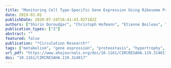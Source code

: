 ```yaml
---
title: "Monitoring Cell Type-Specific Gene Expression Using Ribosome Profiling In Vivo During Cardiac Hemodynamic Stress"
date: 2019-01-01
publishDate: 2020-07-24T16:41:43.927182Z
authors: ["Shirin Doroudgar", "Christoph Hofmann", "Etienne Boileau", "Brandon Malone", "Eva Riechert", "Anieszka Anna Gorska", "Tobias Jakobi", "Clara Sandmann", "Lonny Juergensen", "Vivien Kmietczyk", "Ellen Malovrh", "Jana Burghaus", "Mandy Rettel", "Frank Stein", "Fereshteh Sadat Younesi", "Ulrike Anne Friedrich", "Victoria Mauz", "Johannes Backs", "Günter Kramer", "Hugo A Katus", "Christoph Dieterich", "Mirko Völkers"]
publication_types: ["2"]
abstract: ""
featured: false
publication: "*Circulation Research*"
tags: ["metabolism", "gene expression", "proteostasis", "hypertrophy", "left ventricular", "protein biosynthesis", "protein folding", "ribosomes"]
url_pdf: "https://www.ahajournals.org/doi/10.1161/CIRCRESAHA.119.314817"
doi: "10.1161/CIRCRESAHA.119.314817"
---
```


